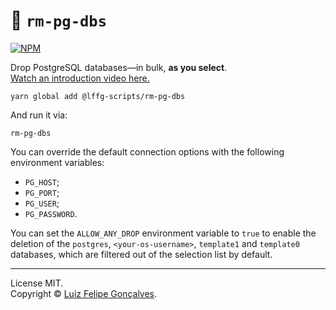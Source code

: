 # 🐘 `rm-pg-dbs`

[![NPM](https://img.shields.io/npm/v/@lffg-scripts/rm-pg-dbs.svg?logo=npm)](https://www.npmjs.com/package/@lffg-scripts/rm-pg-dbs)

Drop PostgreSQL databases—in bulk, **as you select**.  
[Watch an introduction video here.](https://www.youtube.com/watch?v=9qz3EuNMDfU)

```
yarn global add @lffg-scripts/rm-pg-dbs
```

And run it via:

```
rm-pg-dbs
```

You can override the default connection options with the following environment variables:

- `PG_HOST`;
- `PG_PORT`;
- `PG_USER`;
- `PG_PASSWORD`.

You can set the `ALLOW_ANY_DROP` environment variable to `true` to enable the deletion of the `postgres`, `<your-os-username>`, `template1` and `template0` databases, which are filtered out of the selection list by default.

---

License MIT.  
Copyright &copy; [Luiz Felipe Gonçalves](https://luizfelipe.dev).
